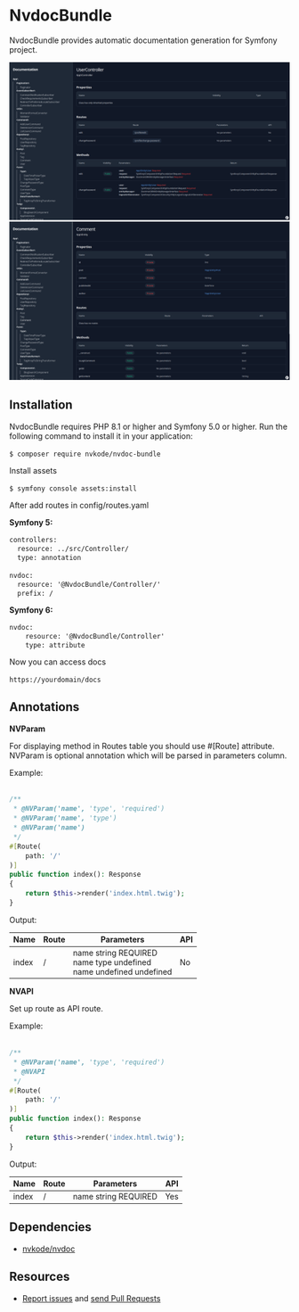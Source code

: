 NvdocBundle
==========

NvdocBundle provides automatic documentation generation for Symfony project.

![First example](docs/nvdoc_01_v2.png)
![Second example](docs/nvdoc_02_v2.png)

Installation
---------

NvdocBundle requires PHP 8.1 or higher and Symfony 5.0 or higher.
Run the following command to install it in your application:

`$ composer require nvkode/nvdoc-bundle`

Install assets

`$ symfony console assets:install`

After add routes in config/routes.yaml

**Symfony 5:**

```
controllers:
  resource: ../src/Controller/
  type: annotation

nvdoc:
  resource: '@NvdocBundle/Controller/'
  prefix: /
```

**Symfony 6:**

```
nvdoc:
    resource: '@NvdocBundle/Controller'
    type: attribute
```

Now you can access docs

`https://yourdomain/docs`

Annotations
---------

**NVParam**

For displaying method in Routes table you should use #[Route] attribute.
NVParam is optional annotation which will be parsed in parameters column.

Example:

```php

/**
 * @NVParam('name', 'type', 'required')
 * @NVParam('name', 'type')
 * @NVParam('name')
 */
#[Route(
    path: '/'
)]
public function index(): Response
{
    return $this->render('index.html.twig');
}
```

Output:

| Name  | Route | Parameters                                                                        | API |
|-------|-------|-----------------------------------------------------------------------------------|-----|
| index | /     | name string    REQUIRED<br/>name type      undefined<br/>name undefined undefined | No  |

**NVAPI**

Set up route as API route.

Example:

```php

/**
 * @NVParam('name', 'type', 'required')
 * @NVAPI
 */
#[Route(
    path: '/'
)]
public function index(): Response
{
    return $this->render('index.html.twig');
}
```

Output:

| Name  | Route | Parameters           | API |
|-------|-------|----------------------|-----|
| index | /     | name string REQUIRED | Yes |

Dependencies
---------

* [nvkode/nvdoc](https://github.com/nvkode/nvdoc)

Resources
---------

* [Report issues](https://github.com/nvkode/nvdoc-bundle/issues) and
  [send Pull Requests](https://github.com/nvkode/nvdoc-bundle/pulls)
